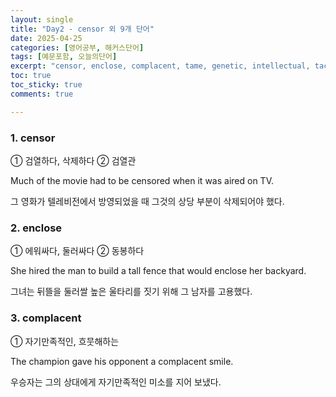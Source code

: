 ```yaml
---
layout: single
title: "Day2 - censor 외 9개 단어"
date: 2025-04-25
categories: [영어공부, 해커스단어]
tags: [예문포함, 오늘의단어]
excerpt: "censor, enclose, complacent, tame, genetic, intellectual, tactic, thrifty, sensible, divine"
toc: true
toc_sticky: true
comments: true

---
```


### 1. censor
① 검열하다, 삭제하다 ② 검열관

Much of the movie had to be censored when it was aired on TV.

그 영화가 텔레비전에서 방영되었을 때 그것의 상당 부분이 삭제되어야 했다.

### 2. enclose
① 에워싸다, 둘러싸다 ② 동봉하다

She hired the man to build a tall fence that would enclose her backyard.

그녀는 뒤뜰을 둘러쌀 높은 울타리를 짓기 위해 그 남자를 고용했다.

### 3. complacent
① 자기만족적인, 흐뭇해하는

The champion gave his opponent a complacent smile.

우승자는 그의 상대에게 자기만족적인 미소를 지어 보냈다.